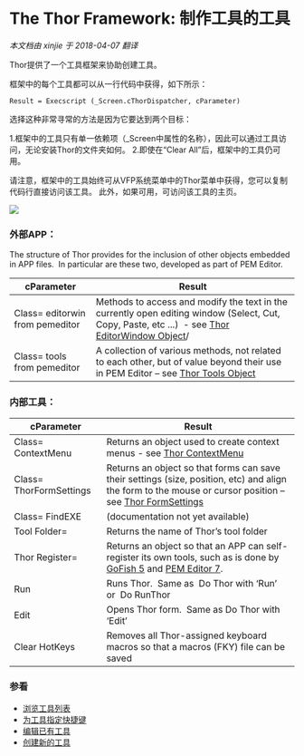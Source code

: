﻿The Thor Framework: 制作工具的工具
===
_本文档由 xinjie 于 2018-04-07 翻译_

Thor提供了一个工具框架来协助创建工具。

框架中的每个工具都可以从一行代码中获得，如下所示：

    Result = Execscript (_Screen.cThorDispatcher, cParameter)

选择这种非常寻常的方法是因为它要达到两个目标：

1.框架中的工具只有单一依赖项（_Screen中属性的名称），因此可以通过工具访问，无论安装Thor的文件夹如何。
2.即使在“Clear All”后，框架中的工具仍可用。

请注意，框架中的工具始终可从VFP系统菜单中的Thor菜单中获得，您可以复制代码行直接访问该工具。 此外，如果可用，可访问该工具的主页。

![](Images/Thor_Tools_Making_Tools_image_2.png)

### 外部APP：

The structure of Thor provides for the inclusion of other objects embedded in APP files.  In particular are these two, developed as part of PEM Editor.  

**cParameter** |**Result**
---|---
Class= editorwin from pemeditor|Methods to access and modify the text in the currently open editing window (Select, Cut, Copy, Paste, etc ...)  - see [Thor EditorWindow Object](Thor_editorwindow_object.md)/
Class= tools from pemeditor|A collection of various methods, not related to each other, but of value beyond their use in PEM Editor – see [Thor Tools Object](Thor_tools_object.md)


### 内部工具：

**cParameter** |**Result**
---|---
Class= ContextMenu|Returns an object used to create context menus - see [Thor ContextMenu](Thor_framework_contextmenu.md)
Class= ThorFormSettings|Returns an object so that forms can save their settings (size, position, etc) and align the form to the mouse or cursor position – see [Thor FormSettings](Thor_framework_formsettings.md)
Class= FindEXE|(documentation not yet available)
Tool Folder=|Returns the name of Thor’s tool folder
Thor Register=|Returns an object so that an APP can self-register its own tools, such as is done by [GoFish 5](https://github.com/mattslay/GoFish) and [PEM Editor 7](https://github.com/VFPX/PEMEditor).
Run|Runs Thor.  Same as  Do Thor with ‘Run’  or  Do RunThor
Edit|Opens Thor form.  Same as Do Thor with ‘Edit’
Clear HotKeys|Removes all Thor-assigned keyboard macros so that a macros (FKY) file can be saved

### 参看

*   [浏览工具列表](Thor_browsing_tools.md)
*   [为工具指定快捷键](Thor_assign_tool_hot_keys.md)
*   [编辑已有工具](Thor_editing_existing_tools.md)
*   [创建新的工具](Thor_creating_new_tools.md)

